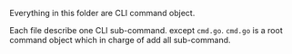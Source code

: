 Everything in this folder are CLI command object.

Each file describe one CLI sub-command. except `cmd.go`.  `cmd.go` is a root command object which in charge of add all sub-command.